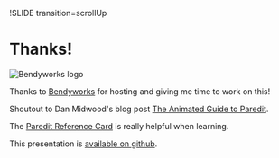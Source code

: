 !SLIDE transition=scrollUp
# Thanks!
![Bendyworks logo](https://dczjd33fj4t4h.cloudfront.net/assets/images/bendyworks-logo.svg)


Thanks to [Bendyworks](https://bendyworks.com) for hosting and giving
me time to work on this!

Shoutout to Dan Midwood's blog post
[The Animated Guide to Paredit](http://danmidwood.com/content/2014/11/21/animated-paredit.html).

The [Paredit Reference Card](http://pub.gajendra.net/src/paredit-refcard.pdf) is really helpful when learning.

This presentation is [available on github](https://github.com/kliph/paredit-intro).
